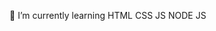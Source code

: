 🌱 I’m currently learning HTML CSS JS NODE JS


<!---
coolsadik11/coolsadik11 is a ✨ special ✨ repository because its `README.md` (this file) appears on your GitHub profile.
You can click the Preview link to take a look at your changes.
--->
